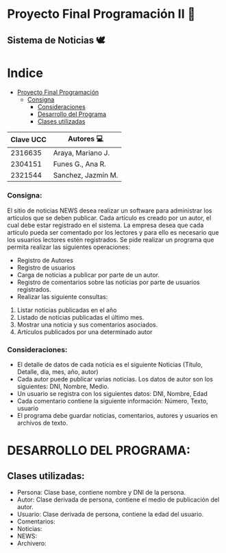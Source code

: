 # Proyecto Final Programación II 🦢
## Sistema de Noticias 🕊️

# Indice
- [Proyecto Final Programación](#Proyecto-Final-Programación-II)
    - [Consigna](#consigna-)
        - [Consideraciones](#consideraciones)
        - [Desarrollo del Programa](#desarrollo-del-programa)
        - [Clases utilizadas](#clases-utilizadas)

| Clave UCC | Autores   💻      |
| --------- | --------------    |
| 2316635   | Araya, Mariano J. |
| 2304151   | Funes G., Ana R.  |
| 2321544   | Sanchez, Jazmín M.|

### Consigna: 
El sitio de noticias NEWS desea realizar un software para administrar los artículos que se
deben publicar. Cada artículo es creado por un autor, el cual debe estar registrado en el
sistema. La empresa desea que cada artículo pueda ser comentado por los lectores y para
ello es necesario que los usuarios lectores estén registrados.
Se pide realizar un programa que permita realizar las siguientes operaciones:
- Registro de Autores
- Registro de usuarios
- Carga de noticias a publicar por parte de un autor.
- Registro de comentarios sobre las noticias por parte de usuarios registrados.
- Realizar las siguiente consultas:
1. Listar noticias publicadas en el año
2. Listado de noticias publicadas el último mes.
3. Mostrar una noticia y sus comentarios asociados.
4. Artículos publicados por una determinado autor
### Consideraciones:
- El detalle de datos de cada noticia es el siguiente Noticias (Título, Detalle, dia, mes, año,
autor)
- Cada autor puede publicar varias noticias. Los datos de autor son los siguientes: DNI,
Nombre, Medio.
- Un usuario se registra con los siguientes datos: DNI, Nombre, Edad
- Cada comentario contiene la siguiente información: Número, Texto, usuario
- El programa debe guardar noticias, comentarios, autores y usuarios en archivos de texto.


# DESARROLLO DEL PROGRAMA:
## Clases utilizadas:
- Persona: Clase base, contiene nombre y DNI de la persona.
- Autor: Clase derivada de persona, contiene el medio de publicación del autor.
- Usuario: Clase derivada de persona, contiene la edad del usuario.
- Comentarios: 
- Noticias:
- NEWS: 
- Archivero: 




